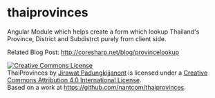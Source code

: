 # thaiprovinces
Angular Module which helps create a form which lookup Thailand's Province, District and Subdistrct purely from client side.

Related Blog Post: http://coresharp.net/blog/provincelookup

<a rel="license" href="http://creativecommons.org/licenses/by/4.0/"><img alt="Creative Commons License" style="border-width:0" src="https://i.creativecommons.org/l/by/4.0/88x31.png" /></a><br /><span xmlns:dct="http://purl.org/dc/terms/" property="dct:title">ThaiProvinces</span> by <a xmlns:cc="http://creativecommons.org/ns#" href="http://nant.co" property="cc:attributionName" rel="cc:attributionURL">Jirawat Padungkijjanont</a> is licensed under a <a rel="license" href="http://creativecommons.org/licenses/by/4.0/">Creative Commons Attribution 4.0 International License</a>.<br />Based on a work at <a xmlns:dct="http://purl.org/dc/terms/" href="https://github.com/nantcom/thaiprovinces" rel="dct:source">https://github.com/nantcom/thaiprovinces</a>.
